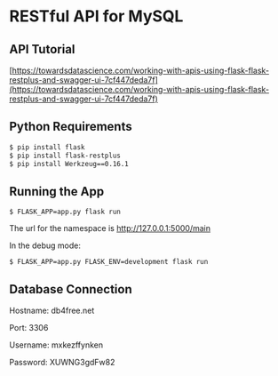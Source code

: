# RESTful API for MySQL

## API Tutorial 	
[https://towardsdatascience.com/working-with-apis-using-flask-flask-restplus-and-swagger-ui-7cf447deda7f](https://towardsdatascience.com/working-with-apis-using-flask-flask-restplus-and-swagger-ui-7cf447deda7f)

## Python Requirements 
```sh
$ pip install flask
$ pip install flask-restplus
$ pip install Werkzeug==0.16.1 
```

## Running the App
```
$ FLASK_APP=app.py flask run
```
The url for the namespace is http://127.0.0.1:5000/main

In the debug mode: 
```
$ FLASK_APP=app.py FLASK_ENV=development flask run
```
## Database Connection
Hostname: db4free.net

Port: 3306

Username: mxkezffynken

Password: XUWNG3gdFw82
